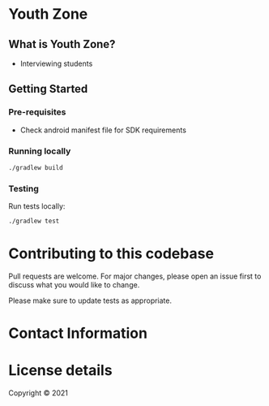 # Youth Zone

## What is Youth Zone? 

- Interviewing students

## Getting Started

### Pre-requisites

- Check android manifest file for SDK requirements

### Running locally

```bash
./gradlew build
```

### Testing

Run tests locally:

```bash
./gradlew test
```

# Contributing to this codebase

Pull requests are welcome. For major changes, please open an issue first to discuss what you would like to change.

Please make sure to update tests as appropriate.

# Contact Information

# License details

Copyright © 2021